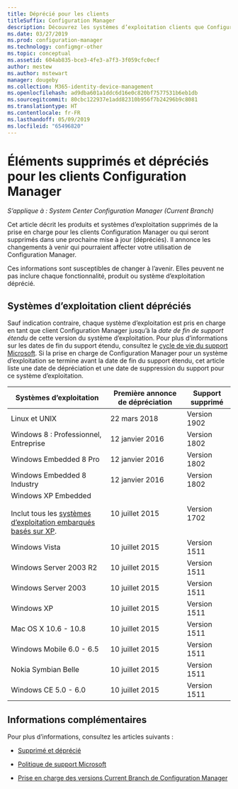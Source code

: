 ```yaml
---
title: Déprécié pour les clients
titleSuffix: Configuration Manager
description: Découvrez les systèmes d’exploitation clients que Configuration Manager ne prend plus en charge.
ms.date: 03/27/2019
ms.prod: configuration-manager
ms.technology: configmgr-other
ms.topic: conceptual
ms.assetid: 604ab835-bce3-4fe3-a7f3-3f059cfc0ecf
author: mestew
ms.author: mstewart
manager: dougeby
ms.collection: M365-identity-device-management
ms.openlocfilehash: ad9dba601a1ddc6d16e0c820bf7577531b6eb1db
ms.sourcegitcommit: 80cbc122937e1add82310b956f7b24296b9c8081
ms.translationtype: HT
ms.contentlocale: fr-FR
ms.lasthandoff: 05/09/2019
ms.locfileid: "65496820"
---
```

# <a name="removed-and-deprecated-items-for-configuration-manager-clients"></a>Éléments supprimés et dépréciés pour les clients Configuration Manager

*S’applique à : System Center Configuration Manager (Current Branch)*

Cet article décrit les produits et systèmes d’exploitation supprimés de la prise en charge pour les clients Configuration Manager ou qui seront supprimés dans une prochaine mise à jour (dépréciés). Il annonce les changements à venir qui pourraient affecter votre utilisation de Configuration Manager.  

Ces informations sont susceptibles de changer à l’avenir. Elles peuvent ne pas inclure chaque fonctionnalité, produit ou système d’exploitation déprécié.  


## <a name="deprecated-client-operating-systems"></a>Systèmes d’exploitation client dépréciés  

Sauf indication contraire, chaque système d’exploitation est pris en charge en tant que client Configuration Manager jusqu’à la *date de fin de support étendu* de cette version du système d’exploitation. Pour plus d’informations sur les dates de fin du support étendu, consultez le [cycle de vie du support Microsoft](https://support.microsoft.com/lifecycle). Si la prise en charge de Configuration Manager pour un système d’exploitation se termine avant la date de fin du support étendu, cet article liste une date de dépréciation et une date de suppression du support pour ce système d’exploitation.  

|**Systèmes d’exploitation**|**Première annonce de dépréciation**|**Support supprimé**|  
|-|-|-|
|Linux et UNIX|22 mars 2018|Version 1902|
|Windows 8 : Professionnel, Entreprise|12 janvier 2016|Version 1802|
|Windows Embedded 8 Pro|12 janvier 2016|Version 1802|
|Windows Embedded 8 Industry|12 janvier 2016|Version 1802|
|Windows XP Embedded <br><br> Inclut tous les [systèmes d’exploitation embarqués basés sur XP](/sccm/core/plan-design/configs/supported-operating-systems-for-clients-and-devices#windows-embedded-computers).|10 juillet 2015|Version 1702| 
|Windows Vista|10 juillet 2015|Version 1511| 
|Windows Server 2003 R2|10 juillet 2015|Version 1511|
|Windows Server 2003|10 juillet 2015|Version 1511|   
|Windows XP|10 juillet 2015|Version 1511|  
|Mac OS X 10.6 - 10.8|10 juillet 2015|Version 1511|  
|Windows Mobile 6.0 - 6.5|10 juillet 2015|Version 1511|  
|Nokia Symbian Belle|10 juillet 2015|Version 1511|  
|Windows CE 5.0 - 6.0|10 juillet 2015|Version 1511|  



## <a name="more-information"></a>Informations complémentaires

Pour plus d’informations, consultez les articles suivants :

- [Supprimé et déprécié](/sccm/core/plan-design/changes/deprecated/removed-and-deprecated)  

- [Politique de support Microsoft](https://support.microsoft.com/lifecycle)  

- [Prise en charge des versions Current Branch de Configuration Manager](/sccm/core/servers/manage/current-branch-versions-supported)  
